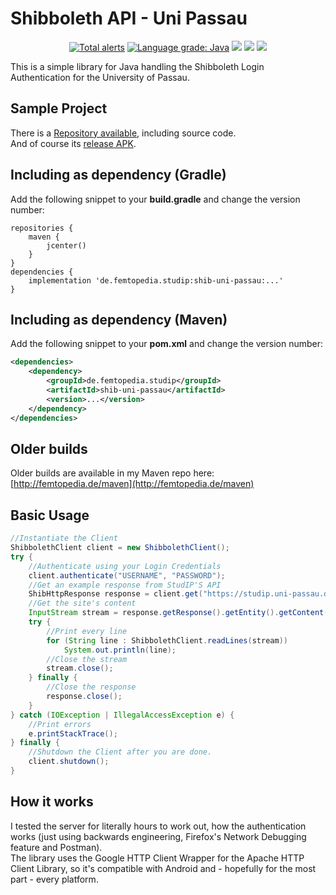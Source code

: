 # Shibboleth API - Uni Passau
<p align="center">
  <a href="https://lgtm.com/projects/g/ThexXTURBOXx/shib-uni-passau/alerts/"><img alt="Total alerts" src="https://img.shields.io/lgtm/alerts/g/ThexXTURBOXx/shib-uni-passau.svg?logo=lgtm&logoWidth=18"/></a>
  <a href="https://lgtm.com/projects/g/ThexXTURBOXx/shib-uni-passau/context:java"><img alt="Language grade: Java" src="https://img.shields.io/lgtm/grade/java/g/ThexXTURBOXx/shib-uni-passau.svg?logo=lgtm&logoWidth=18"/></a>
  <a href="https://travis-ci.com/ThexXTURBOXx/shib-uni-passau"><img src="https://travis-ci.com/ThexXTURBOXx/shib-uni-passau.svg?branch=master"></a>
  <a href="https://maven-badges.herokuapp.com/maven-central/de.femtopedia.studip/shib-uni-passau"><img src="https://maven-badges.herokuapp.com/maven-central/de.femtopedia.studip/shib-uni-passau/badge.svg"></a>
  <a href="https://github.com/ThexXTURBOXx/shib-uni-passau/releases"><img src="https://img.shields.io/github/release/thexxturboxx/shib-uni-passau.svg"></a>
</p>
This is a simple library for Java handling the Shibboleth Login Authentication for the University of Passau.

## Sample Project
There is a [Repository available](https://github.com/ThexXTURBOXx/studip-app-uni-passau), including source code.<br>
And of course its [release APK](http://femtopedia.de/studip/index.php).

## Including as dependency (Gradle)
Add the following snippet to your **build.gradle** and change the version number:
```Gradle
repositories {
    maven {
        jcenter()
    }
}
dependencies {
    implementation 'de.femtopedia.studip:shib-uni-passau:...'
}
```

## Including as dependency (Maven)
Add the following snippet to your **pom.xml** and change the version number:
```xml
<dependencies>
    <dependency>
        <groupId>de.femtopedia.studip</groupId>
        <artifactId>shib-uni-passau</artifactId>
        <version>...</version>
    </dependency>
</dependencies>
```

## Older builds
Older builds are available in my Maven repo here: [http://femtopedia.de/maven](http://femtopedia.de/maven)

## Basic Usage
```Java
//Instantiate the Client
ShibbolethClient client = new ShibbolethClient();
try {
    //Authenticate using your Login Credentials
    client.authenticate("USERNAME", "PASSWORD");
    //Get an example response from StudIP'S API
    ShibHttpResponse response = client.get("https://studip.uni-passau.de/studip/api.php/user");
    //Get the site's content
    InputStream stream = response.getResponse().getEntity().getContent();
    try {
        //Print every line
        for (String line : ShibbolethClient.readLines(stream))
            System.out.println(line);
        //Close the stream
        stream.close();
    } finally {
        //Close the response
        response.close();
    }
} catch (IOException | IllegalAccessException e) {
    //Print errors
    e.printStackTrace();
} finally {
    //Shutdown the Client after you are done.
    client.shutdown();
}
```

## How it works
I tested the server for literally hours to work out, how the authentication works (just using backwards engineering, Firefox's Network Debugging feature and Postman).<br>
The library uses the Google HTTP Client Wrapper for the Apache HTTP Client Library, so it's compatible with Android and - hopefully for the most part - every platform.
